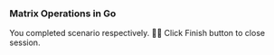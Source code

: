 ### Matrix Operations in Go

You completed scenario respectively. 👏🏻
Click Finish button to close session.  
